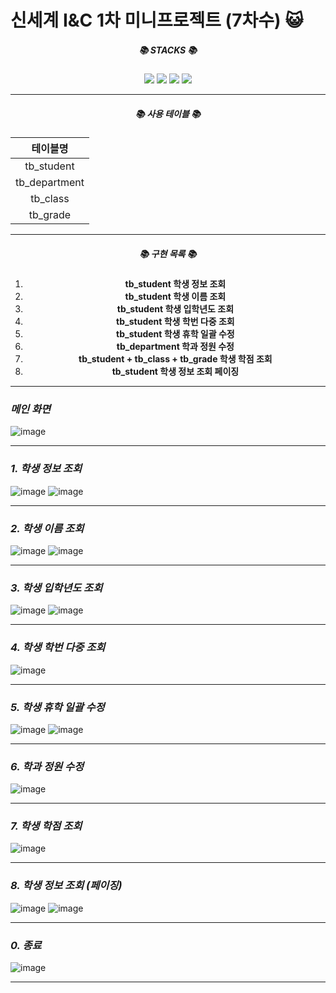 # 신세계 I&C 1차 미니프로젝트 (7차수) 😺

<div align=center><h5>📚 STACKS 📚</h5></div>

<div align=center> 
  <img src="https://img.shields.io/badge/java-007396?style=for-the-badge&logo=java&logoColor=white"> 
  <img src="https://img.shields.io/badge/mysql-4479A1?style=for-the-badge&logo=mysql&logoColor=white">
  <img src="https://img.shields.io/badge/git-F05032?style=for-the-badge&logo=git&logoColor=white">
  <img src="https://img.shields.io/badge/github-181717?style=for-the-badge&logo=github&logoColor=white">
  

</div>

---

<div align=center>
  <h5>📚 사용 테이블 📚</h5>

  | 테이블명  |
  |:------------:|
  | tb_student   |
  | tb_department|
  | tb_class     |
  | tb_grade     |
</div>

---

<div align="center">
  <h5>📚 구현 목록 📚</h5>
  
  <ol>
    <li><strong>tb_student 학생 정보 조회</strong></li>
    <li><strong>tb_student 학생 이름 조회</strong></li>
    <li><strong>tb_student 학생 입학년도 조회</strong></li>
    <li><strong>tb_student 학생 학번 다중 조회</strong></li>
    <li><strong>tb_student 학생 휴학 일괄 수정</strong></li>
    <li><strong>tb_department 학과 정원 수정</strong></li>
    <li><strong>tb_student + tb_class + tb_grade 학생 학점 조회</strong></li>
    <li><strong>tb_student 학생 정보 조회 페이징</strong></li>
  </ol>
</div>

--- 

### _메인 화면_

![image](https://github.com/user-attachments/assets/78a90878-6bb8-4c7d-b22f-ebd7bfd12dca)

---

### _1. 학생 정보 조회_

![image](https://github.com/user-attachments/assets/0156216a-2b4d-4785-9d6e-5717395ef255)
![image](https://github.com/user-attachments/assets/0d18fff1-d20a-42f3-bc96-f921b7589a12)

---

### _2. 학생 이름 조회_

![image](https://github.com/user-attachments/assets/17dd0839-f0d0-4d1d-a435-46c2e307159f)
![image](https://github.com/user-attachments/assets/d90d1ace-575c-4916-8a14-d4cbfd3d68c6)


---

### _3. 학생 입학년도 조회_

![image](https://github.com/user-attachments/assets/1881e5b0-a966-43f1-b248-4ed16bd1fb2e)
![image](https://github.com/user-attachments/assets/df1b160e-0b37-42b9-b307-bb934fcbb1d6)

---

### _4. 학생 학번 다중 조회_

![image](https://github.com/user-attachments/assets/e2ee58e2-c1bf-424c-ac9c-5b9a09136ea1)

---

### _5. 학생 휴학 일괄 수정_

![image](https://github.com/user-attachments/assets/39336be1-0f54-444b-b71b-1b37b8c0b689)
![image](https://github.com/user-attachments/assets/eb44f133-ebf7-4508-afc5-db5bd5a1e178)

---

### _6. 학과 정원 수정_

![image](https://github.com/user-attachments/assets/02063e5a-f0b5-47f1-8329-7de856bf0572)

---

### _7. 학생 학점 조회_

![image](https://github.com/user-attachments/assets/357a8190-d209-479d-9233-ab5d4edd1ca3)

---

### _8. 학생 정보 조회 (페이징)_

![image](https://github.com/user-attachments/assets/21588922-9438-40a2-92d5-c82bd3e445d5)
![image](https://github.com/user-attachments/assets/485e16b9-d449-4e34-bde1-d676de1d974b)

---

### _0. 종료_

![image](https://github.com/user-attachments/assets/4e8d09bb-4be2-4be5-ab7c-6bcf603bf4fe)

---
